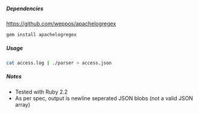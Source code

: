 ##### Dependencies

https://github.com/weppos/apachelogregex


```bash
gem install apachelogregex
```


##### Usage

```bash
cat access.log | ./parser > access.json
```


##### Notes

* Tested with Ruby 2.2
* As per spec, output is newline seperated JSON blobs (not a valid JSON array)


